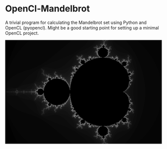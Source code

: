 # OpenCl-Mandelbrot
A trivial program for calculating the Mandelbrot set using Python and OpenCL (pyopencl).
Might be a good starting point for setting up a minimal OpenCL project.

![](https://github.com/simonschoelly/OpenCL-Mandelbrot/blob/master/screenshots/screenshot1.png)
